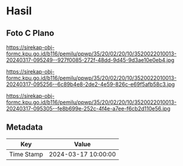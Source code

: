 # Hasil

## Foto C Plano

https://sirekap-obj-formc.kpu.go.id/b116/pemilu/ppwp/35/20/02/20/10/3520022010013-20240317-095249--927f0085-272f-48dd-9d45-9d3ae10e0eb4.jpg

https://sirekap-obj-formc.kpu.go.id/b116/pemilu/ppwp/35/20/02/20/10/3520022010013-20240317-095256--6c89b4e8-2de2-4e59-826c-e69f5afb58c3.jpg

https://sirekap-obj-formc.kpu.go.id/b116/pemilu/ppwp/35/20/02/20/10/3520022010013-20240317-095305--fe8b699e-252c-4f4e-a7ee-f6cb2d110e56.jpg


## Metadata

| Key        | Value               |
| ---------- | ------------------- |
| Time Stamp | 2024-03-17 10:00:00 |



